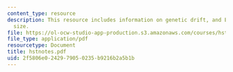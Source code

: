 ```yaml
---
content_type: resource
description: This resource includes information on genetic drift, and Effective population
  size.
file: https://ol-ocw-studio-app-production.s3.amazonaws.com/courses/hst-508-quantitative-genomics-fall-2005/2f5806e0242979050235b9216b2a5b1b_hstnotes.pdf
file_type: application/pdf
resourcetype: Document
title: hstnotes.pdf
uid: 2f5806e0-2429-7905-0235-b9216b2a5b1b
---
```

